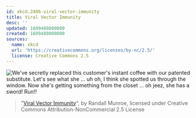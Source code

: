 ```yaml
---
id: xkcd.2406-viral-vector-immunity
title: Viral Vector Immunity
desc: ''
updated: 1609488000000
created: 1609488000000
sources:
  name: xkcd
  url: 'https://creativecommons.org/licenses/by-nc/2.5/'
  license: Creative Commons 2.5
---
```

![We've secretly replaced this customer's instant coffee with our patented substitute. Let's see what she ... uh oh, I think she spotted us through the window. Now she's getting something from the closet ... oh jeez, she has a sword! Run!!](https://imgs.xkcd.com/comics/viral_vector_immunity.png)
> "[Viral Vector Immunity](https://xkcd.com/2406/)", by Randall Munroe, licensed under Creative Commons Attribution-NonCommercial 2.5 License
